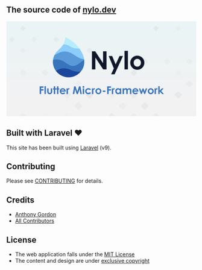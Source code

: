 ## The source code of [nylo.dev](https://nylo.dev)

![Nylo banner](public/images/nylo-social-banner-github.png)

## Built with Laravel ❤️

This site has been built using [Laravel](https://laravel.com) (v9).

## Contributing

Please see [CONTRIBUTING](CONTRIBUTING.md) for details.

## Credits

- [Anthony Gordon](https://twitter.com/anthonygordn)
- [All Contributors](../../contributors)

## License
-   The web application falls under the [MIT License](LICENSE.md)
-   The content and design are under [exclusive copyright](https://choosealicense.com/no-license/)

